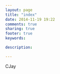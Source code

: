 ```yaml
---
layout: page
title: "index"
date: 2014-11-19 19:22
comments: true
sharing: true
footer: true
keywords: 

description: 

---
```


CJay